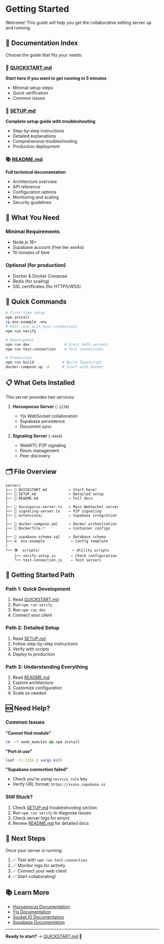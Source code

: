 # Getting Started

Welcome! This guide will help you get the collaborative editing server up and running.

## 📖 Documentation Index

Choose the guide that fits your needs:

### 🚀 [QUICKSTART.md](./QUICKSTART.md) 
**Start here if you want to get running in 5 minutes**
- Minimal setup steps
- Quick verification
- Common issues

### 🔧 [SETUP.md](./SETUP.md)
**Complete setup guide with troubleshooting**
- Step-by-step instructions
- Detailed explanations
- Comprehensive troubleshooting
- Production deployment

### 📚 [README.md](./README.md)
**Full technical documentation**
- Architecture overview
- API reference
- Configuration options
- Monitoring and scaling
- Security guidelines

## 🎯 What You Need

### Minimal Requirements
- Node.js 18+
- Supabase account (free tier works)
- 10 minutes of time

### Optional (for production)
- Docker & Docker Compose
- Redis (for scaling)
- SSL certificates (for HTTPS/WSS)

## 🏃 Quick Commands

```bash
# First time setup
npm install
cp env.example .env
# Edit .env with your credentials
npm run verify

# Development
npm run dev                # Start both servers
npm run test:connection    # Test connections

# Production
npm run build             # Build TypeScript
docker-compose up -d      # Start with Docker
```

## 📋 What Gets Installed

This server provides two services:

1. **Hocuspocus Server** (`:1234`)
   - Yjs WebSocket collaboration
   - Supabase persistence
   - Document sync

2. **Signaling Server** (`:4444`)
   - WebRTC P2P signaling
   - Room management
   - Peer discovery

## 🗂️ File Overview

```
server/
├── 📄 QUICKSTART.md          ← Start here!
├── 📄 SETUP.md               ← Detailed setup
├── 📄 README.md              ← Full docs
│
├── 🔧 hocuspocus-server.ts   ← Main WebSocket server
├── 🔧 signaling-server.ts    ← P2P signaling
├── 📁 extensions/            ← Supabase integration
│
├── 🐳 docker-compose.yml     ← Docker orchestration
├── 🐳 Dockerfile.*           ← Container configs
│
├── 💾 supabase-schema.sql    ← Database schema
├── ⚙️  env.example            ← Config template
│
└── 🛠️  scripts/               ← Utility scripts
    ├── verify-setup.js       ← Check configuration
    └── test-connection.js    ← Test servers
```

## 🚦 Getting Started Path

### Path 1: Quick Development
1. Read [QUICKSTART.md](./QUICKSTART.md)
2. Run `npm run verify`
3. Run `npm run dev`
4. Connect your client

### Path 2: Detailed Setup
1. Read [SETUP.md](./SETUP.md)
2. Follow step-by-step instructions
3. Verify with scripts
4. Deploy to production

### Path 3: Understanding Everything
1. Read [README.md](./README.md)
2. Explore architecture
3. Customize configuration
4. Scale as needed

## 🆘 Need Help?

### Common Issues

**"Cannot find module"**
```bash
rm -rf node_modules && npm install
```

**"Port in use"**
```bash
lsof -ti:1234 | xargs kill
```

**"Supabase connection failed"**
- Check you're using `service_role` key
- Verify URL format: `https://xxxxx.supabase.co`

### Still Stuck?

1. Check [SETUP.md](./SETUP.md#troubleshooting) troubleshooting section
2. Run `npm run verify` to diagnose issues
3. Check server logs for errors
4. Review [README.md](./README.md) for detailed docs

## 🎉 Next Steps

Once your server is running:

1. ✅ Test with `npm run test:connection`
2. ✅ Monitor logs for activity
3. ✅ Connect your web client
4. ✅ Start collaborating!

## 📚 Learn More

- [Hocuspocus Documentation](https://tiptap.dev/hocuspocus)
- [Yjs Documentation](https://docs.yjs.dev)
- [Socket.IO Documentation](https://socket.io/docs)
- [Supabase Documentation](https://supabase.com/docs)

---

**Ready to start?** → [QUICKSTART.md](./QUICKSTART.md) 🚀

